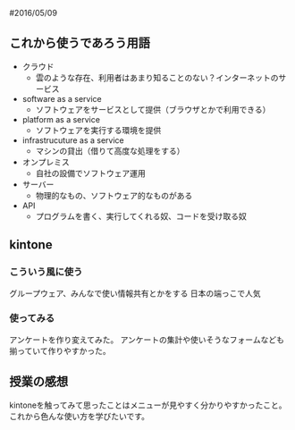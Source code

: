 #2016/05/09

## これから使うであろう用語

* クラウド
    * 雲のような存在、利用者はあまり知ることのない？インターネットのサービス
* software as a service
    * ソフトウェアをサービスとして提供（ブラウザとかで利用できる）
* platform as a service
    * ソフトウェアを実行する環境を提供
* infrastrucuture as a service
    * マシンの貸出（借りて高度な処理をする）
* オンプレミス
    * 自社の設備でソフトウェア運用
* サーバー
    * 物理的なもの、ソフトウェア的なものがある
* API
    * プログラムを書く、実行してくれる奴、コードを受け取る奴
## kintone

### こういう風に使う
グループウェア、みんなで使い情報共有とかをする
日本の端っこで人気

### 使ってみる
アンケートを作り変えてみた。
アンケートの集計や使いそうなフォームなども揃っていて作りやすかった。

## 授業の感想
kintoneを触ってみて思ったことはメニューが見やすく分かりやすかったこと。
これから色んな使い方を学びたいです。
